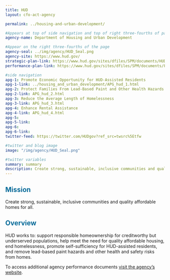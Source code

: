 ```yaml
---
title: HUD
layout: cfo-act-agency

permalink: ../housing-and-urban-development/

#Appears at top of side navigation and top of right three-fourths of page
agency-name: Department of Housing and Urban Development

#Appear on the right three-fourths of the page
agency-seal: ../img/agency/HUD_Seal.png
agency-site: https://www.hud.gov/
strategic-plan-link: https://www.hud.gov/sites/dfiles/SPM/documents/HUDSTRATEGICPLAN2018-2022.pdf
performance-plan-link: https://www.hud.gov/sites/dfiles/SPM/documents/FY17_APR.pdf

#side navigation
apg-1: Promote Economic Opportunity for HUD-Assisted Residents
apg-1-link: ../housing_and_urban_development/APG_hud_1.html
apg-2: Protect Families From Lead-Based Paint and Other Health Hazards
apg-2-link: APG_hud_2.html
apg-3: Reduce the Average Length of Homelessness
apg-3-link: APG_hud_3.html
apg-4: Enhance Rental Assistance
apg-4-link: APG_hud_4.html
apg-5:
apg-5-link:
apg-6:
apg-6-link:
twitter-feed: https://twitter.com/HUDgov?ref_src=twsrc%5Etfw

#twitter and blog image
image: "/img/agency/HUD_Seal.png"

#twitter variables
summary: summary
description: Create strong, sustainable, inclusive communities and quality affordable homes for all.
---
```


<div class="usa-grid usa-graphic_list-row">
  <div class="usa-width-one-whole usa-media_block agency-page-section">
    <h2 style="color:#046b99;">Mission</h2>
    <p>Create strong, sustainable, inclusive communities and quality affordable homes for all.</p>
  </div>
</div>

<div class="usa-grid usa-graphic_list-row">
  <div class="usa-width-one-whole usa-media_block agency-page-section">
    <h2 style="color:#046b99;">Overview</h2>
    <p>HUD works to: support responsible homeownership for creditworthy but underserved populations, help meet the need for quality affordable housing, end homelessness, promote self-sufficiency for HUD-assisted residents, and remove lead-based paint hazards and other health and safety risks from homes.
    </p>
  </div>
</div>

<div class="usa-grid usa-graphic_list-row">
  <div class="usa-width-one-whole usa-media_block">
    <p>To access additional agency performance documents <a href="https://www.hud.gov/sites/dfiles/SPM/documents/FY19_APP.pdf" target="_blank">visit the agency’s website</a>.</p>
  </div>
</div>

